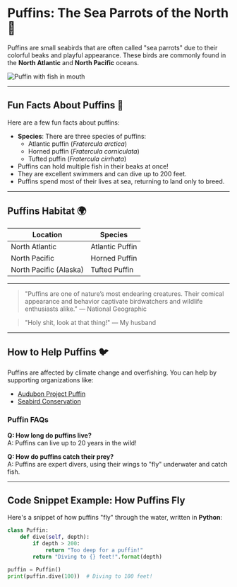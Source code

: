# Puffins: The Sea Parrots of the North 🐧

Puffins are small seabirds that are often called "sea parrots" due to their colorful beaks and playful appearance. These birds are commonly found in the **North Atlantic** and **North Pacific** oceans.

![Puffin with fish in mouth](https://upload.wikimedia.org/wikipedia/commons/thumb/c/c4/Puffin_%28Fratercula_arctica%29_with_lesser_sand_eels_%28Ammodytes_tobianus%29.jpg/1920px-Puffin_%28Fratercula_arctica%29_with_lesser_sand_eels_%28Ammodytes_tobianus%29.jpg)

---

## Fun Facts About Puffins 🎉

Here are a few fun facts about puffins:

- **Species**: There are three species of puffins:
  - Atlantic puffin (_Fratercula arctica_)
  - Horned puffin (_Fratercula corniculata_)
  - Tufted puffin (_Fratercula cirrhata_)
- Puffins can hold multiple fish in their beaks at once!
- They are excellent swimmers and can dive up to 200 feet.
- Puffins spend most of their lives at sea, returning to land only to breed.

---

## Puffins Habitat 🌍

| Location               | Species           |
|------------------------|-------------------|
| North Atlantic          | Atlantic Puffin   |
| North Pacific           | Horned Puffin     |
| North Pacific (Alaska)  | Tufted Puffin     |


---

> "Puffins are one of nature’s most endearing creatures. Their comical appearance and behavior captivate birdwatchers and wildlife enthusiasts alike." — National Geographic

> "Holy shit, look at that thing!" — My husband

---

## How to Help Puffins 🐦

Puffins are affected by climate change and overfishing. You can help by supporting organizations like:

- [Audubon Project Puffin](https://projectpuffin.audubon.org/)
- [Seabird Conservation](https://www.seabirdconservation.org)

### Puffin FAQs

**Q: How long do puffins live?**  
A: Puffins can live up to 20 years in the wild!

**Q: How do puffins catch their prey?**  
A: Puffins are expert divers, using their wings to "fly" underwater and catch fish.

---

## Code Snippet Example: How Puffins Fly

Here's a snippet of how puffins "fly" through the water, written in **Python**:

```python
class Puffin:
    def dive(self, depth):
        if depth > 200:
            return "Too deep for a puffin!"
        return "Diving to {} feet!".format(depth)

puffin = Puffin()
print(puffin.dive(100))  # Diving to 100 feet!
```
